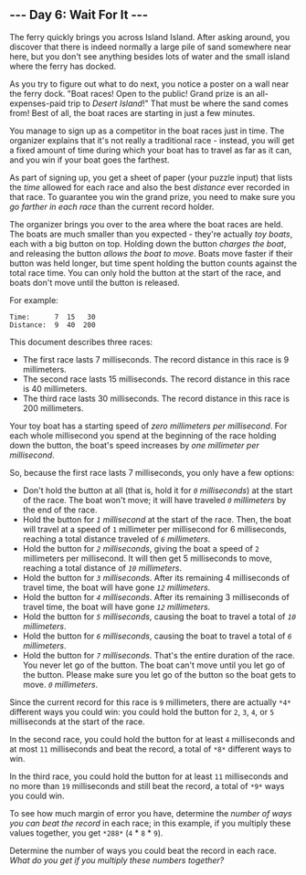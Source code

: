 ## --- Day 6: Wait For It ---

The ferry quickly brings you across Island Island. After asking around, you
discover that there is indeed normally a large pile of sand somewhere near here,
but you don't see anything besides lots of water and the small island where the
ferry has docked.

As you try to figure out what to do next, you notice a poster on a wall near the
ferry dock. "Boat races! Open to the public! Grand prize is an all-expenses-paid
trip to *Desert Island*!" That must be where the sand comes from! Best of all,
the boat races are starting in just a few minutes.

You manage to sign up as a competitor in the boat races just in time. The
organizer explains that it's not really a traditional race - instead, you will
get a fixed amount of time during which your boat has to travel as far as it
can, and you win if your boat goes the farthest.

As part of signing up, you get a sheet of paper (your puzzle input) that lists
the *time* allowed for each race and also the best *distance* ever recorded in
that race. To guarantee you win the grand prize, you need to make sure you *go
farther in each race* than the current record holder.

The organizer brings you over to the area where the boat races are held. The
boats are much smaller than you expected - they're actually *toy boats*, each
with a big button on top. Holding down the button *charges the boat*, and
releasing the button *allows the boat to move*. Boats move faster if their
button was held longer, but time spent holding the button counts against the
total race time. You can only hold the button at the start of the race, and
boats don't move until the button is released.

For example:

```
Time:      7  15   30
Distance:  9  40  200

```

This document describes three races:

* The first race lasts 7 milliseconds. The record distance in this race is 9
  millimeters.
* The second race lasts 15 milliseconds. The record distance in this race is 40
  millimeters.
* The third race lasts 30 milliseconds. The record distance in this race is 200
  millimeters.

Your toy boat has a starting speed of *zero millimeters per millisecond*. For
each whole millisecond you spend at the beginning of the race holding down the
button, the boat's speed increases by *one millimeter per millisecond*.

So, because the first race lasts 7 milliseconds, you only have a few options:

* Don't hold the button at all (that is, hold it for *`0` milliseconds*) at the
  start of the race. The boat won't move; it will have traveled *`0`
  millimeters* by the end of the race.
* Hold the button for *`1` millisecond* at the start of the race. Then, the boat
  will travel at a speed of `1` millimeter per millisecond for 6 milliseconds,
  reaching a total distance traveled of *`6` millimeters*.
* Hold the button for *`2` milliseconds*, giving the boat a speed of `2`
  millimeters per millisecond. It will then get 5 milliseconds to move, reaching
  a total distance of *`10` millimeters*.
* Hold the button for *`3` milliseconds*. After its remaining 4 milliseconds of
  travel time, the boat will have gone *`12` millimeters*.
* Hold the button for *`4` milliseconds*. After its remaining 3 milliseconds of
  travel time, the boat will have gone *`12` millimeters*.
* Hold the button for *`5` milliseconds*, causing the boat to travel a total of
  *`10` millimeters*.
* Hold the button for *`6` milliseconds*, causing the boat to travel a total of
  *`6` millimeters*.
* Hold the button for *`7` milliseconds*. That's the entire duration of the
  race. You never let go of the button. The boat can't move until you let go of
  the button. Please make sure you let go of the button so the boat gets to
  move. *`0` millimeters*.

Since the current record for this race is `9` millimeters, there are actually
`*4*` different ways you could win: you could hold the button for `2`, `3`, `4`,
or `5` milliseconds at the start of the race.

In the second race, you could hold the button for at least `4` milliseconds and
at most `11` milliseconds and beat the record, a total of `*8*` different ways
to win.

In the third race, you could hold the button for at least `11` milliseconds and
no more than `19` milliseconds and still beat the record, a total of `*9*` ways
you could win.

To see how much margin of error you have, determine the *number of ways you can
beat the record* in each race; in this example, if you multiply these values
together, you get `*288*` (`4` * `8` * `9`).

Determine the number of ways you could beat the record in each race. *What do
you get if you multiply these numbers together?*
